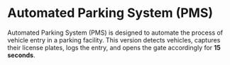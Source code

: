 # Automated Parking System (PMS)

Automated Parking System (PMS) is designed to automate the process of vehicle entry in a parking facility. 
This version detects vehicles, captures their license plates, logs the entry, and opens the gate accordingly for **15 seconds**.

